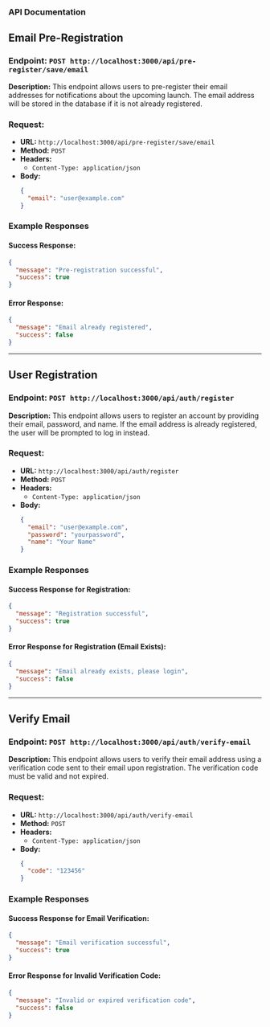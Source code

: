 ### **API Documentation**

## **Email Pre-Registration**

### **Endpoint:** `POST http://localhost:3000/api/pre-register/save/email`

**Description:**
This endpoint allows users to pre-register their email addresses for notifications about the upcoming launch. The email address will be stored in the database if it is not already registered.

### **Request:**

- **URL:** `http://localhost:3000/api/pre-register/save/email`
- **Method:** `POST`
- **Headers:**
  - `Content-Type: application/json`
- **Body:**
  ```json
  {
    "email": "user@example.com"
  }
  ```

### **Example Responses**

#### **Success Response:**
```json
{
  "message": "Pre-registration successful",
  "success": true
}
```

#### **Error Response:**
```json
{
  "message": "Email already registered",
  "success": false
}
```

---

## **User Registration**

### **Endpoint:** `POST http://localhost:3000/api/auth/register`

**Description:**
This endpoint allows users to register an account by providing their email, password, and name. If the email address is already registered, the user will be prompted to log in instead.

### **Request:**

- **URL:** `http://localhost:3000/api/auth/register`
- **Method:** `POST`
- **Headers:**
  - `Content-Type: application/json`
- **Body:**
  ```json
  {
    "email": "user@example.com",
    "password": "yourpassword",
    "name": "Your Name"
  }
  ```

### **Example Responses**

#### **Success Response for Registration:**
```json
{
  "message": "Registration successful",
  "success": true
}
```

#### **Error Response for Registration (Email Exists):**
```json
{
  "message": "Email already exists, please login",
  "success": false
}
```

---

## **Verify Email**

### **Endpoint:** `POST http://localhost:3000/api/auth/verify-email`

**Description:**
This endpoint allows users to verify their email address using a verification code sent to their email upon registration. The verification code must be valid and not expired.

### **Request:**

- **URL:** `http://localhost:3000/api/auth/verify-email`
- **Method:** `POST`
- **Headers:**
  - `Content-Type: application/json`
- **Body:**
  ```json
  {
    "code": "123456"
  }
  ```

### **Example Responses**

#### **Success Response for Email Verification:**
```json
{
  "message": "Email verification successful",
  "success": true
}
```

#### **Error Response for Invalid Verification Code:**
```json
{
  "message": "Invalid or expired verification code",
  "success": false
}
```
